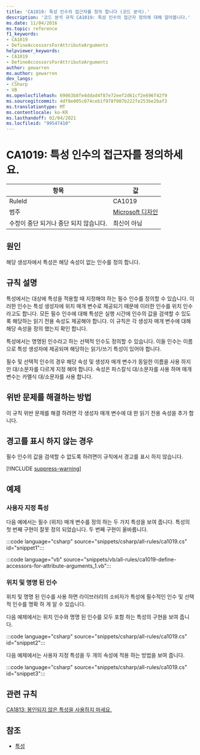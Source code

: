 ```yaml
---
title: 'CA1019: 특성 인수의 접근자를 정의 합니다 (코드 분석).'
description: '코드 분석 규칙 CA1019: 특성 인수의 접근자 정의에 대해 알아봅니다.'
ms.date: 11/04/2016
ms.topic: reference
f1_keywords:
- CA1019
- DefineAccessorsForAttributeArguments
helpviewer_keywords:
- CA1019
- DefineAccessorsForAttributeArguments
author: gewarren
ms.author: gewarren
dev_langs:
- CSharp
- VB
ms.openlocfilehash: 69063b8fe4ddad4f87e72eef2d61cf2e696f42f9
ms.sourcegitcommit: 4df8e005c074ceb1f978f007b222fe253be2baf3
ms.translationtype: MT
ms.contentlocale: ko-KR
ms.lasthandoff: 02/04/2021
ms.locfileid: "99547410"
---
```

# <a name="ca1019-define-accessors-for-attribute-arguments"></a>CA1019: 특성 인수의 접근자를 정의하세요.

| 항목                                     | 값            |
|------------------------------------------|------------------|
| RuleId                                   | CA1019           |
| 범주                                 | [Microsoft 디자인](design-warnings.md) |
| 수정이 중단 되거나 중단 되지 않습니다. | 최신이 아님     |

## <a name="cause"></a>원인

해당 생성자에서 특성은 해당 속성이 없는 인수를 정의 합니다.

## <a name="rule-description"></a>규칙 설명

특성에서는 대상에 특성을 적용할 때 지정해야 하는 필수 인수를 정의할 수 있습니다. 이러한 인수는 특성 생성자에 위치 매개 변수로 제공되기 때문에 이러한 인수를 위치 인수라고도 합니다. 모든 필수 인수에 대해 특성은 실행 시간에 인수의 값을 검색할 수 있도록 해당하는 읽기 전용 속성도 제공해야 합니다. 이 규칙은 각 생성자 매개 변수에 대해 해당 속성을 정의 했는지 확인 합니다.

특성에서는 명명된 인수라고 하는 선택적 인수도 정의할 수 있습니다. 이들 인수는 이름으로 특성 생성자에 제공되며 해당하는 읽기/쓰기 특성이 있어야 합니다.

필수 및 선택적 인수의 경우 해당 속성 및 생성자 매개 변수가 동일한 이름을 사용 하지만 대/소문자를 다르게 지정 해야 합니다. 속성은 파스칼식 대/소문자를 사용 하며 매개 변수는 카멜식 대/소문자를 사용 합니다.

## <a name="how-to-fix-violations"></a>위반 문제를 해결하는 방법

이 규칙 위반 문제를 해결 하려면 각 생성자 매개 변수에 대 한 읽기 전용 속성을 추가 합니다.

## <a name="when-to-suppress-warnings"></a>경고를 표시 하지 않는 경우

필수 인수의 값을 검색할 수 없도록 하려면이 규칙에서 경고를 표시 하지 않습니다.

[!INCLUDE [suppress-warning](../../../../includes/code-analysis/suppress-warning.md)]

## <a name="examples"></a>예제

### <a name="custom-attributes"></a>사용자 지정 특성

다음 예에서는 필수 (위치) 매개 변수를 정의 하는 두 가지 특성을 보여 줍니다. 특성의 첫 번째 구현이 잘못 정의 되었습니다. 두 번째 구현이 올바릅니다.

:::code language="csharp" source="snippets/csharp/all-rules/ca1019.cs" id="snippet1":::

:::code language="vb" source="snippets/vb/all-rules/ca1019-define-accessors-for-attribute-arguments_1.vb":::

### <a name="positional-and-named-arguments"></a>위치 및 명명 된 인수

위치 및 명명 된 인수를 사용 하면 라이브러리의 소비자가 특성에 필수적인 인수 및 선택적 인수를 명확 하 게 알 수 있습니다.

다음 예제에서는 위치 인수와 명명 된 인수를 모두 포함 하는 특성의 구현을 보여 줍니다.

:::code language="csharp" source="snippets/csharp/all-rules/ca1019.cs" id="snippet2":::

다음 예제에서는 사용자 지정 특성을 두 개의 속성에 적용 하는 방법을 보여 줍니다.

:::code language="csharp" source="snippets/csharp/all-rules/ca1019.cs" id="snippet3":::

## <a name="related-rules"></a>관련 규칙

[CA1813: 봉인되지 않은 특성을 사용하지 마세요.](ca1813.md)

## <a name="see-also"></a>참조

- [특성](../../../standard/design-guidelines/attributes.md)
